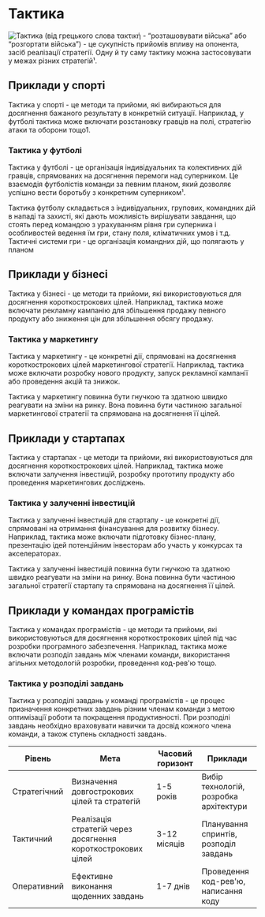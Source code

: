 # **Тактика**
![Тактика](https://cdn.quotesgram.com/img/15/53/1961469734-10-Tactics-You-Must-Use-in-Your-Content-Marketing-Strategy-1.jpg)
 (від грецького слова τακτική - “розташовувати війська” або “розгортати війська”) - це сукупність прийомів впливу на опонента, засіб реалізації стратегії. Одну й ту саму тактику можна застосовувати у межах різних стратегій¹.

## Приклади у спорті
Тактика у спорті - це методи та прийоми, які вибираються для досягнення бажаного результату в конкретній ситуації. Наприклад, у футболі тактика може включати розстановку гравців на полі, стратегію атаки та оборони тощо1.

### Тактика у футболі
Тактика у футболі - це організація індивідуальних та колективних дій гравців, спрямованих на досягнення перемоги над суперником. Це взаємодія футболістів команди за певним планом, який дозволяє успішно вести боротьбу з конкретним суперником¹.

Тактика футболу складається з індивідуальних, групових, командних дій в нападі та захисті, які дають можливість вирішувати завдання, що стоять перед командою з урахуванням рівня гри суперника і особливостей ведення їм гри, стану поля, кліматичних умов і т.д. Тактичні системи гри - це організація командних дій, що полягають у планом

## Приклади у бізнесі
Тактика у бізнесі - це методи та прийоми, які використовуються для досягнення короткострокових цілей. Наприклад, тактика може включати рекламну кампанію для збільшення продажу певного продукту або зниження цін для збільшення обсягу продажу.

### Тактика у маркетингу
Тактика у маркетингу - це конкретні дії, спрямовані на досягнення короткострокових цілей маркетингової стратегії. Наприклад, тактика може включати розробку нового продукту, запуск рекламної кампанії або проведення акцій та знижок.

Тактика у маркетингу повинна бути гнучкою та здатною швидко реагувати на зміни на ринку. Вона повинна бути частиною загальної маркетингової стратегії та спрямована на досягнення її цілей.

## Приклади у стартапах
Тактика у стартапах - це методи та прийоми, які використовуються для досягнення короткострокових цілей. Наприклад, тактика може включати залучення інвестицій, розробку прототипу продукту або проведення маркетингових досліджень.

### Тактика у залученні інвестицій
Тактика у залученні інвестицій для стартапу - це конкретні дії, спрямовані на отримання фінансування для розвитку бізнесу. Наприклад, тактика може включати підготовку бізнес-плану, презентацію ідей потенційним інвесторам або участь у конкурсах та акселераторах.

Тактика у залученні інвестицій повинна бути гнучкою та здатною швидко реагувати на зміни на ринку. Вона повинна бути частиною загальної стратегії стартапу та спрямована на досягнення її цілей.

## Приклади у командах програмістів
Тактика у командах програмістів - це методи та прийоми, які використовуються для досягнення короткострокових цілей під час розробки програмного забезпечення. Наприклад, тактика може включати розподіл завдань між членами команди, використання агільних методологій розробки, проведення код-рев'ю тощо.

### Тактика у розподілі завдань
Тактика у розподілі завдань у команді програмістів - це процес призначення конкретних завдань різним членам команди з метою оптимізації роботи та покращення продуктивності. При розподілі завдань необхідно враховувати навички та досвід кожного члена команди, а також ступень складності завдань.


| Рівень | Мета | Часовий горизонт | Приклади |
|--------|------|------------------|----------|
| Стратегічний | Визначення довгострокових цілей та стратегій | 1-5 років | Вибір технологій, розробка архітектури |
| Тактичний | Реалізація стратегій через досягнення короткострокових цілей | 3-12 місяців | Планування спринтів, розподіл завдань |
| Оперативний | Ефективне виконання щоденних завдань | 1-7 днів | Проведення код-рев'ю, написання коду |
